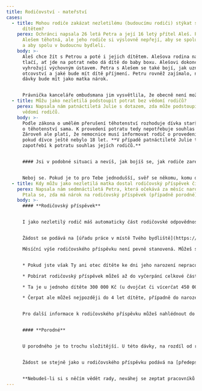 ```yaml
---
title: Rodičovství - mateřství
cases:
  - title: Mohou rodiče zakázat nezletilému (budoucímu rodiči) stýkat se se svým
      dítětem?
    perex: Ochránci napsala 26 letá Petra a její 16 letý přítel Aleš. Petra je s
      Alešem těhotná, ale jeho rodiče si výslovně nepřejí, aby se spolu stýkali
      a aby spolu v budoucnu bydleli.
    body: >-
      Aleš chce žít s Petrou a poté i jejich dítětem. Alešova rodina na Petru
      tlačí, ať jde na potrat nebo dá dítě do baby boxu. Alešovi dokonce
      vyhrožují výchovným ústavem. Petra s Alešem se také bojí, jak uznat
      otcovství a jaké bude mít dítě příjmení. Petru rovněž zajímalo, na jaké
      dávky bude mít jako matka nárok.


      Právnička kanceláře ombudsmana jim vysvětlila, že obecně není možné, aby rodiče Alešovi zakázali se s Petrou a dítětem do budoucna vídat a stýkat. Otcovství je u nezletilého možné prohlásit před soudem s tím, že účast Alešových rodičů není nutná. Soud také může Alešovi přiznat ve vztahu k péči o dítě rodičovskou odpovědnost. Potřebné informace by měl oběma budoucím rodičům poskytnout místně příslušný orgán sociálně-právní ochrany dětí (OSPOD). O pomoc lze žádat i bez vědomí rodičů nebo jiných osob odpovědných za výchovu dítěte. O dávkách by se Petra měla informovat na Úřadu práce.
  - title: Můžu jako nezletilá podstoupit potrat bez vědomí rodičů?
    perex: Napsala nám patnáctiletá Julie s dotazem, zda může podstoupit potrat bez
      vědomí rodičů.
    body: >-
      Podle zákona o umělém přerušení těhotenství rozhoduje dívka starší 16 let
      o těhotenství sama. K provedení potratu tedy nepotřebuje souhlas rodičů.
      Zároveň ale platí, že nemocnice musí informovat rodič o provedení potratu,
      pokud dívce ještě nebylo 18 let. **V případě patnáctileté Julie tedy byl
      zapotřebí k potratu souhlas jejích rodičů.**


      #### Jsi v podobné situaci a nevíš, jak bojíš se, jak rodiče zareagují? 


      Neboj se. Pokud je to pro Tebe jednodušší, svěř se někomu, komu důvěřuješ (oblíbené učitelce, tetě, starší kamarádce) a požádej je, ať jsou Ti oporou. Existují také organizace, které ženám a dívkám v těchto případech pomáhají. Třeba [Poradna pro ženy](https://www.poradnaprozeny.eu/) - zavolat jím můžeš i na jejich [krizovou linku](https://www.poradnaprozeny.eu/sluzby/).
  - title: Kdy můžu jako nezletilá matka dostal rodičovský příspěvek či porodné?
    perex: Napsala nám sedmnáctiletá Petra, která očekává za měsíc narození syna.
      Ptala se, zda má nárok na rodičovský příspěvek (případně porodné).
    body: >-
      #### **Rodičovský příspěvek**


      I jako nezletilý rodič máš automaticky část rodičovské odpovědnosti spočívající v povinnosti a práva péče o dítě. Ostatní složky rodičovské odpovědnosti (zastupování dítěte, správa jeho jmění) jsou pozastaveny až do nabytí plné svéprávnosti, tedy zpravidla do 18. narozenin. **Abys mohla jako nezletilá sama požádat o rodičovský příspěvek či porodné, musí Ti být alespoň 16 let. V opačném případě za Tebe musí požádat zákonný zástupce, nejčastěji rodič.**


      Žádost se podává na [úřadu práce v místě Tvého bydliště](https://www.uradprace.cz/web/cz/krajske-pobocky) (můžeš podat osobně, nebo poslat poštou). Je potřeba k tomu použít předepsaný formulář. Ten získáš buď přímo na úřadu práce, nebo si je můžeš stáhnout [zde](https://www.mpsv.cz/web/cz/-/zadost-o-rodicovsky-prispevek).

      Měsíční výše rodičovského příspěvku není pevně stanovená. Můžeš si ji zvolit podle toho, jak Ti to bude vyhovovat. 


      * Pokud jste však Ty ani otec dítěte ke dni jeho narození nepracovali, můžeš čerpat maximálně 10 000 Kč měsíčně. 

      * Pobírat rodičovský příspěvek můžeš až do vyčerpání celkové částky. 

      * Ta je u jednoho dítěte 300 000 Kč (u dvojčat či vícerčat 450 000 Kč). 

      * Čerpat ale můžeš nejpozději do 4 let dítěte, případně do narození dalšího dítěte. 


      Pro další informace k rodičovského příspěvku můžeš nahlédnout do našeho [informačního letáku](https://www.ochrance.cz/letaky/rodicovsky-prispevek/rodicovsky-prispevek.pdf).


      #### **Porodné**


      U porodného je to trochu složitější. U této dávky, na rozdíl od rodičovského příspěvku, úřad práce zjišťuje výši příjmů. Bude tak záležet na tom, zda žiješ s dítětem sama, nebo zda bydlíš s přítelem nebo s rodiči. Pokud úřad práce vyhodnotí, že máš na porodné nárok, dostaneš **13 000 Kč**. Tato dávka se vyplatí **pouze jednou**. 


      Žádost se stejně jako u rodičovského příspěvku podává na [předepsaném formuláři](https://www.mpsv.cz/web/cz/-/zadost-o-porodne) na úřadu práce.


      **Nebudeš-li si s něčím vědět rady, neváhej se zeptat pracovníků či pracovnic na úřadu práce. Poradí Ti. V případě problémů napiš klidně i [nám](https://deti.ochrance.cz/kdo/jak/).**
---
```

